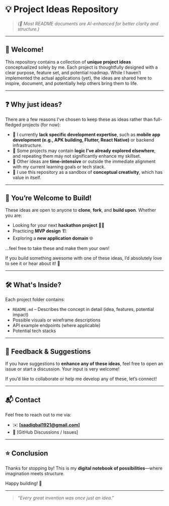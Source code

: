 # 💡 Project Ideas Repository

> *(📘 Most README documents are AI-enhanced for better clarity and structure.)*

---

## 🚀 Welcome!

This repository contains a collection of **unique project ideas** conceptualized solely by me. Each project is thoughtfully designed with a clear purpose, feature set, and potential roadmap. While I haven’t implemented the actual applications (yet), the ideas are shared here to inspire, document, and potentially help others bring them to life.

---

## ❓ Why just ideas?

There are a few reasons I’ve chosen to keep these as ideas rather than full-fledged projects (for now):

- 📱 I currently **lack specific development expertise**, such as **mobile app development (e.g., APK building, Flutter, React Native)** or backend infrastructure.
- 🔄 Some projects may contain **logic I’ve already explored elsewhere**, and repeating them may not significantly enhance my skillset.
- 🧠 Other ideas are **time-intensive** or outside the immediate alignment with my current learning goals or tech stack.
- 🧪 I use this repository as a sandbox of **conceptual creativity**, which has value in itself.

---

## 🤝 You’re Welcome to Build!

These ideas are open to anyone to **clone**, **fork**, and **build upon**. Whether you are:

- Looking for your next **hackathon project** 🧑‍💻
- Practicing **MVP design** 🏗️
- Exploring a **new application domain** 🌐

…feel free to take these and make them your own!

If you build something awesome with one of these ideas, I’d absolutely love to see it or hear about it! 💌

---

## 🛠️ What's Inside?

Each project folder contains:

- `README.md` – Describes the concept in detail (idea, features, potential impact)
- Possible visuals or wireframe descriptions
- API example endpoints (where applicable)
- Potential tech stacks

---

## 💬 Feedback & Suggestions

If you have suggestions to **enhance any of these ideas**, feel free to open an issue or start a discussion. Your input is very welcome!

If you’d like to collaborate or help me develop any of these, let’s connect!

---

## 📬 Contact

Feel free to reach out to me via:

- ✉️ **[saadiqbal1921@gmail.com]**
- 💬 [GitHub Discussions / Issues]

---

## ⭐ Conclusion

Thanks for stopping by! This is my **digital notebook of possibilities**—where imagination meets structure.

Happy building! 🙌

---

> *“Every great invention was once just an idea.”*
